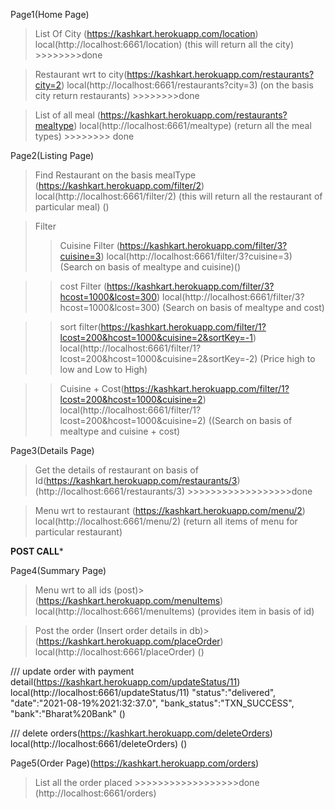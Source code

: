 Page1(Home Page) 
> List Of City (https://kashkart.herokuapp.com/location)
local(http://localhost:6661/location)
(this will return all the city) >>>>>>>>done

> Restaurant wrt to city(https://kashkart.herokuapp.com/restaurants?city=2)
local(http://localhost:6661/restaurants?city=3)
(on the basis city return restaurants) >>>>>>>>done 

> List of all meal (https://kashkart.herokuapp.com/restaurants?mealtype)
local(http://localhost:6661/mealtype)
(return all the meal types) >>>>>>>> done

Page2(Listing Page)
> Find Restaurant on the basis mealType (https://kashkart.herokuapp.com/filter/2) 
local(http://localhost:6661/filter/2)
(this will return all the restaurant of particular meal)
()

> Filter
>> Cuisine Filter (https://kashkart.herokuapp.com/filter/3?cuisine=3)
local(http://localhost:6661/filter/3?cuisine=3)
(Search on basis of mealtype and cuisine)()

>> cost Filter (https://kashkart.herokuapp.com/filter/3?hcost=1000&lcost=300)
local(http://localhost:6661/filter/3?hcost=1000&lcost=300)
(Search on basis of mealtype and cost)

>> sort filter(https://kashkart.herokuapp.com/filter/1?lcost=200&hcost=1000&cuisine=2&sortKey=-1)
local(http://localhost:6661/filter/1?lcost=200&hcost=1000&cuisine=2&sortKey=-2)
(Price high to low and Low to High)

>> Cuisine + Cost(https://kashkart.herokuapp.com/filter/1?lcost=200&hcost=1000&cuisine=2)
local(http://localhost:6661/filter/1?lcost=200&hcost=1000&cuisine=2)
((Search on basis of mealtype and cuisine + cost)

Page3(Details Page)
> Get the details of restaurant on basis of Id(https://kashkart.herokuapp.com/restaurants/3)
(http://localhost:6661/restaurants/3)  >>>>>>>>>>>>>>>>>>done

> Menu wrt to restaurant (https://kashkart.herokuapp.com/menu/2)
local(http://localhost:6661/menu/2)
(return all items of menu for particular restaurant)





****POST CALL*****

Page4(Summary Page)
> Menu wrt to all ids (post)> (https://kashkart.herokuapp.com/menuItems)
local(http://localhost:6661/menuItems)
(provides item in basis of id)

> Post the order
(Insert order details in db)>(https://kashkart.herokuapp.com/placeOrder)
local(http://localhost:6661/placeOrder)
()
  


/// update order with payment detail(https://kashkart.herokuapp.com/updateStatus/11)
local(http://localhost:6661/updateStatus/11)
"status":"delivered",
"date":"2021-08-19%2021:32:37.0",
"bank_status":"TXN_SUCCESS",
"bank":"Bharat%20Bank"
()

/// delete orders(https://kashkart.herokuapp.com/deleteOrders)
local(http://localhost:6661/deleteOrders)
()


Page5(Order Page)(https://kashkart.herokuapp.com/orders)
> List all the order placed >>>>>>>>>>>>>>>>>>done
(http://localhost:6661/orders)